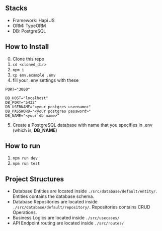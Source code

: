 ## Stacks
- Framework: Hapi JS
- ORM: TypeORM
- DB: PostgreSQL

## How to Install
0. Clone this repo
1. `cd <cloned_dir>`
2. `npm i`
3. `cp env.example .env`
4. fill your .env settings with these
```
PORT="3000"

DB_HOST="localhost"
DB_PORT="5432"
DB_USERNAME="<your postgres username>"
DB_PASSWORD="<your postgres password>"
DB_NAME="<your db name>"
```
5. Create a PostgreSQL database with name that you specifies in .env (which is, **DB_NAME**)

## How to run
1. `npm run dev`
2. `npm run test`

## Project Structures

* Database Entities are located inside `./src/database/default/entity/`. Entities contains the database schema.
* Database Repositories are located inside `./src/database/default/repository/`. Repositories contains CRUD Operations.
* Business Logics are located inside `./src/usecases/`
* API Endpoint routing are located inside `./src/routes/`
